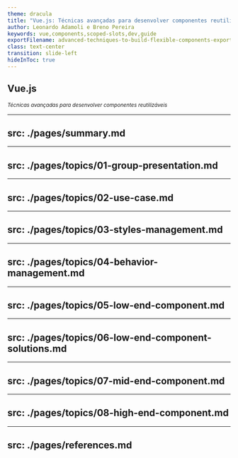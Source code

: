 ```yaml
---
theme: dracula
title: "Vue.js: Técnicas avançadas para desenvolver componentes reutilizáveis"
author: Leonardo Adamoli e Breno Pereira
keywords: vue,components,scoped-slots,dev,guide
exportFilename: advanced-techniques-to-build-flexible-components-exported
class: text-center
transition: slide-left
hideInToc: true
---
```


<!-- Intro -->
<section>
  <h1 class="section-title" v-motion-slide-right>
    Vue.js
  </h1>

  <small 
    class="inline-flex items-end gap-2 text-green" v-motion-slide-left>
    <i>Técnicas avançadas para desenvolver componentes reutilizáveis</i>
    <fluent-emoji-hammer-and-wrench class="w-[30px] h-[30px]" />
  </small>
</section>

<!-- Toc -->
---
src: ./pages/summary.md
---

<!-- Group Presentation -->
---
src: ./pages/topics/01-group-presentation.md
---

<!-- Real problems demonstration -->
---
src: ./pages/topics/02-use-case.md
---

<!-- Styles management -->
---
src: ./pages/topics/03-styles-management.md
---

<!-- Behavior management -->
---
src: ./pages/topics/04-behavior-management.md
---

<!-- Low-end component -->
---
src: ./pages/topics/05-low-end-component.md
---

<!-- Low-end component solutions -->
---
src: ./pages/topics/06-low-end-component-solutions.md
---

<!-- Mid-end component -->
---
src: ./pages/topics/07-mid-end-component.md
---

<!-- High-end component -->
---
src: ./pages/topics/08-high-end-component.md
---

<!-- References -->
---
src: ./pages/references.md
---